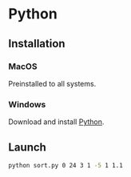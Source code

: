 # Python

## Installation

### MacOS

Preinstalled to all systems.

### Windows

Download and install [Python](https://www.python.org/downloads/).

## Launch

```sh
python sort.py 0 24 3 1 -5 1 1.1
```
